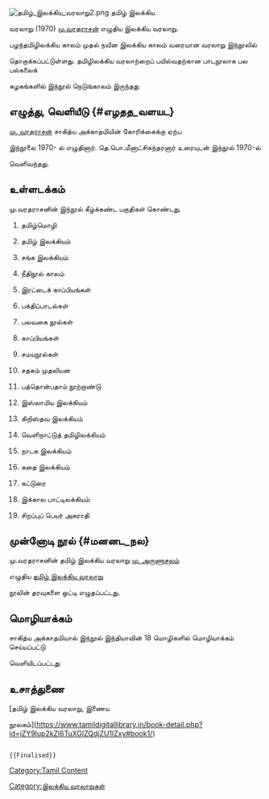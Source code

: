 ![](தமிழ்_இலக்கிய_வரலாறு2.png "தமிழ்_இலக்கிய_வரலாறு2.png") தமிழ் இலக்கிய
வரலாறு (1970) [மு.வரதராசன்](மு._வரதராசன் "wikilink") எழுதிய இலக்கிய வரலாறு.
பழந்தமிழிலக்கிய காலம் முதல் நவீன இலக்கிய காலம் வரையான வரலாறு இந்நூலில்
தொகுக்கப்பட்டுள்ளது. தமிழிலக்கிய வரலாற்றைப் பயில்வதற்கான பாடநூலாக பல பல்கலைக்
கழகங்களில் இந்நூல் நெடுங்காலம் இருந்தது

## எழுத்து, வெளியீடு {#எழதத_வளயட}

[மு. வரதராசன்](மு._வரதராசன் "wikilink") சாகித்ய அக்காதமியின் கோரிக்கைக்கு ஏற்ப
இந்நூலை 1970- ல் எழுதினார். தெ.பொ.மீனாட்சிசுந்தரனார் உரையுடன் இந்நூல் 1970-ல்
வெளிவந்தது.

## உள்ளடக்கம்

மு.வரதராசனின் இந்நூல் கீழ்க்கண்ட பகுதிகள் கொண்டது.

1.  தமிழ்மொழி
2.  தமிழ் இலக்கியம்
3.  சங்க இலக்கியம்
4.  நீதிநூல் காலம்
5.  இரட்டைக் காப்பியங்கள்
6.  பக்திப்பாடல்கள்
7.  பலவகை நூல்கள்
8.  காப்பியங்கள்
9.  சமயநூல்கள்
10. சதகம் முதலியன
11. பத்தொன்பதாம் நூற்றாண்டு
12. இஸ்லாமிய இலக்கியம்
13. கிறிஸ்தவ இலக்கியம்
14. வெளிநாட்டுத் தமிழிலக்கியம்
15. நாடக இலக்கியம்
16. கதை இலக்கியம்
17. கட்டுரை
18. இக்கால பாட்டிலக்கியம்
19. சிறப்புப் பெயர் அகராதி

## முன்னோடி நூல் {#மனனட_நல}

மு.வரதராசனின் தமிழ் இலக்கிய வரலாறு [மு. அருணாசலம்](மு._அருணாசலம் "wikilink")
எழுதிய [தமிழ் இலக்கிய வரலாறு](தமிழ்_இலக்கிய_வரலாறு,_மு.அருணாசலம் "wikilink")
நூலின் தரவுகளை ஒட்டி எழுதப்பட்டது.

## மொழியாக்கம்

சாகித்ய அக்காதமியால் இந்நூல் இந்தியாவின் 18 மொழிகளில் மொழியாக்கம் செய்யப்பட்டு
வெளியிடப்பட்டது

## உசாத்துணை

[தமிழ் இலக்கிய வரலாறு, இணைய
நூலகம்](https://www.tamildigitallibrary.in/book-detail.php?id=jZY9lup2kZl6TuXGlZQdjZU1lZxy#book1/)

```{=mediawiki}
{{Finalised}}
```
[Category:Tamil Content](Category:Tamil_Content "wikilink")
[Category:இலக்கிய வரலாறுகள்](Category:இலக்கிய_வரலாறுகள் "wikilink")
